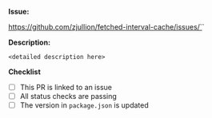 **Issue:**

https://github.com/zjullion/fetched-interval-cache/issues/`<issue number here>`

**Description:**

`<detailed description here>`

**Checklist**

- [ ] This PR is linked to an issue
- [ ] All status checks are passing
- [ ] The version in `package.json` is updated
